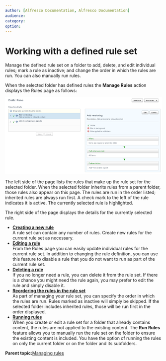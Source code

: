 ```yaml
---
author: [Alfresco Documentation, Alfresco Documentation]
audience: 
category: 
option: 
---
```


# Working with a defined rule set

Manage the defined rule set on a folder to add, delete, and edit individual rules; mark a rule as inactive; and change the order in which the rules are run. You can also manually run rules.

When the selected folder has defined rules the **Manage Rules** action displays the Rules page as follows:

![](../images/im-rules-defined.png)

The left side of the page lists the rules that make up the rule set for the selected folder. When the selected folder inherits rules from a parent folder, those rules also appear on this page. The rules are run in the order listed; inherited rules are always run first. A check mark to the left of the rule indicates it is active. The currently selected rule is highlighted.

The right side of the page displays the details for the currently selected rule.

-   **[Creating a new rule](../tasks/library-folder-rules-new.md)**  
A rule set can contain any number of rules. Create new rules for the current rule set as necessary.
-   **[Editing a rule](../tasks/library-folder-rules-edit.md)**  
From the Rules page you can easily update individual rules for the current rule set. In addition to changing the rule definition, you can use this feature to disable a rule that you do not want to run as part of the current rule set.
-   **[Deleting a rule](../tasks/library-folder-rules-delete.md)**  
If you no longer need a rule, you can delete it from the rule set. If there is a chance you might need the rule again, you may prefer to edit the rule and simply disable it.
-   **[Reordering the rules in the rule set](../tasks/library-folder-rules-reorder.md)**  
As part of managing your rule set, you can specify the order in which the rules are run. Rules marked as inactive will simply be skipped. If the selected folder includes inherited rules, those will be run first in the order displayed.
-   **[Running rules](../tasks/library-folder-rules-run.md)**  
When you create or edit a rule set for a folder that already contains content, the rules are not applied to the existing content. The **Run Rules** feature allows you to manually run the rule set on the folder to ensure the existing content is included. You have the option of running the rules on only the current folder or on the folder and its subfolders.

**Parent topic:**[Managing rules](../tasks/library-folder-rules-manage.md)

